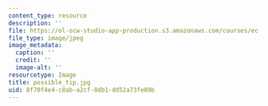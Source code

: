 ```yaml
---
content_type: resource
description: ''
file: https://ol-ocw-studio-app-production.s3.amazonaws.com/courses/ec-710-d-lab-medical-technologies-for-the-developing-world-spring-2010/8f70f4e4c8aba2cf8db1dd52a73fe89b_possible_tip.jpg
file_type: image/jpeg
image_metadata:
  caption: ''
  credit: ''
  image-alt: ''
resourcetype: Image
title: possible_tip.jpg
uid: 8f70f4e4-c8ab-a2cf-8db1-dd52a73fe89b
---
```

